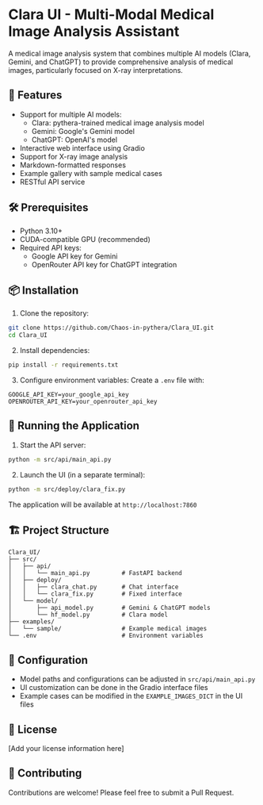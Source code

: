 # Clara UI - Multi-Modal Medical Image Analysis Assistant

A medical image analysis system that combines multiple AI models (Clara, Gemini, and ChatGPT) to provide comprehensive analysis of medical images, particularly focused on X-ray interpretations.

## 🌟 Features

- Support for multiple AI models:
  - Clara: pythera-trained medical image analysis model
  - Gemini: Google's Gemini model
  - ChatGPT: OpenAI's model
- Interactive web interface using Gradio
- Support for X-ray image analysis
- Markdown-formatted responses
- Example gallery with sample medical cases
- RESTful API service

## 🛠️ Prerequisites

- Python 3.10+
- CUDA-compatible GPU (recommended)
- Required API keys:
  - Google API key for Gemini
  - OpenRouter API key for ChatGPT integration

## 📦 Installation

1. Clone the repository:
```bash
git clone https://github.com/Chaos-in-pythera/Clara_UI.git
cd Clara_UI
```

2. Install dependencies:
```bash
pip install -r requirements.txt
```

3. Configure environment variables:
Create a `.env` file with:
```
GOOGLE_API_KEY=your_google_api_key
OPENROUTER_API_KEY=your_openrouter_api_key
```

## 🚀 Running the Application

1. Start the API server:
```bash
python -m src/api/main_api.py
```

2. Launch the UI (in a separate terminal):
```bash
python -m src/deploy/clara_fix.py
```

The application will be available at `http://localhost:7860`

## 🏗️ Project Structure

```
Clara_UI/
├── src/
│   ├── api/
│   │   └── main_api.py         # FastAPI backend
│   ├── deploy/
│   │   ├── clara_chat.py       # Chat interface
│   │   └── clara_fix.py        # Fixed interface
│   └── model/
│       ├── api_model.py        # Gemini & ChatGPT models
│       └── hf_model.py         # Clara model
├── examples/
│   └── sample/                 # Example medical images
└── .env                        # Environment variables
```

## 🔧 Configuration

- Model paths and configurations can be adjusted in `src/api/main_api.py`
- UI customization can be done in the Gradio interface files
- Example cases can be modified in the `EXAMPLE_IMAGES_DICT` in the UI files

## 📄 License

[Add your license information here]

## 🤝 Contributing

Contributions are welcome! Please feel free to submit a Pull Request.
